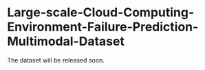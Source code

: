# Large-scale-Cloud-Computing-Environment-Failure-Prediction-Multimodal-Dataset
The dataset will be released soon.
